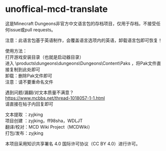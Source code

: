 # unoffical-mcd-translate
这是Minecraft Dungeons非官方中文语言包的存档项目，仅用于存档，不接受任何issue或pull requests。

注意：此语言包基于英语制作，会覆盖语言选项内的英语，卸载语言包即可恢复！  

使用方法：  
打开游戏安装目录（也就是启动器目录）  
进入 \products\dungeons\dungeons\Dungeons\Content\Paks ，将Pak文件直接复制到此处即可  
卸载：删除Pak文件即可  
注意：请不要重命名文件  

遇到问题/漏翻/对文本质量不满意？  
https://www.mcbbs.net/thread-1018057-1-1.html  
请直接在帖子内回复即可

文本提取 ：zyjking  
项目创建 ：zyjking，ff98sha，WDLJT  
翻译/校对：MCD Wiki Project（MCDWiki）  
打包/发布：zyjking  

本项目采用知识共享署名 4.0 国际许可协议（CC BY 4.0）进行许可。
